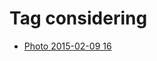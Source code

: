 <!--
title: Tag considering
date: 2020-06-28T14:49:39.312Z
tags:
-->
# Tag considering

 * [Photo 2015-02-09 16](110548166627.md)